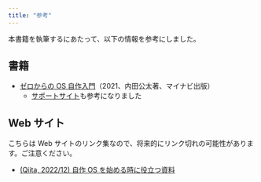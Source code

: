 ```yaml
---
title: "参考"
---
```


本書籍を執筆するにあたって、以下の情報を参考にしました。

## 書籍

- [ゼロからの OS 自作入門](https://book.mynavi.jp/ec/products/detail/id=121220)（2021、内田公太著、マイナビ出版）
  - [サポートサイト](http://zero.osdev.jp/)も参考になりました

## Web サイト

こちらは Web サイトのリンク集なので、将来的にリンク切れの可能性があります。ご注意ください。

- [(Qiita, 2022/12) 自作 OS を始める時に役立つ資料](https://qiita.com/kxkx5150/items/c6a71610c98c0c68f542)

